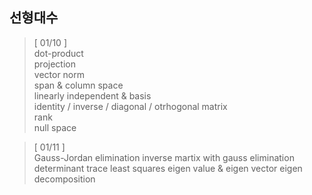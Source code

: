 ## 선형대수 

> [ 01/10 ]     
> dot-product   
> projection     
> vector norm    
> span & column space    
> linearly independent & basis    
> identity / inverse / diagonal / otrhogonal matrix    
> rank    
> null space 

> [ 01/11 ]   
> Gauss-Jordan elimination
> inverse martix with gauss elimination
> determinant
> trace
> least squares 
> eigen value & eigen vector
> eigen decomposition 
> 

